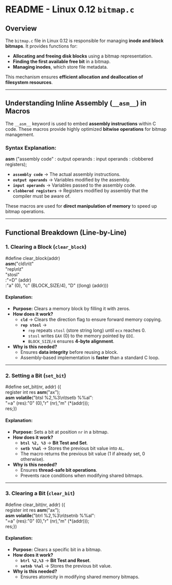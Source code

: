 # README - Linux 0.12 `bitmap.c`

## Overview

The `bitmap.c` file in Linux 0.12 is responsible for managing **inode and block bitmaps**. It provides functions for:

- **Allocating and freeing disk blocks** using a bitmap representation.
- **Finding the first available free bit** in a bitmap.
- **Managing inodes**, which store file metadata.

This mechanism ensures **efficient allocation and deallocation of filesystem resources**.

---

## **Understanding Inline Assembly (`__asm__`) in Macros**

The `__asm__` keyword is used to embed **assembly instructions** within C code. These macros provide highly optimized **bitwise operations** for bitmap management.

### **Syntax Explanation:**

__asm__ ("assembly code"
         : output operands
         : input operands
         : clobbered registers);

- **`assembly code`** → The actual assembly instructions.
- **`output operands`** → Variables modified by the assembly.
- **`input operands`** → Variables passed to the assembly code.
- **`clobbered registers`** → Registers modified by assembly that the compiler must be aware of.

These macros are used for **direct manipulation of memory** to speed up bitmap operations.

---

## **Functional Breakdown (Line-by-Line)**

### **1. Clearing a Block (`clear_block`)**

#define clear_block(addr) \
__asm__("cld\n\t" \
    "rep\n\t" \
    "stosl" \
    :"=D" (addr) \
    :"a" (0), "c" (BLOCK_SIZE/4), "D" ((long) (addr)))


#### **Explanation:**
- **Purpose:** Clears a memory block by filling it with zeros.
- **How does it work?**
  - **`cld`** → Clears the direction flag to ensure forward memory copying.
  - **`rep stosl`** →
    - `rep` repeats `stosl` (store string long) until `ecx` reaches 0.
    - `stosl` writes `EAX` (0) to the memory pointed by `EDI`.
    - `BLOCK_SIZE/4` ensures **4-byte alignment**.
- **Why is this needed?**
  - Ensures **data integrity** before reusing a block.
  - Assembly-based implementation is **faster** than a standard C loop.

---

### **2. Setting a Bit (`set_bit`)**

#define set_bit(nr, addr) ({\
register int res __asm__("ax"); \
__asm__ __volatile__("btsl %2,%3\n\tsetb %%al": \
"=a" (res):"0" (0),"r" (nr),"m" (*(addr))); \
res;})

#### **Explanation:**
- **Purpose:** Sets a bit at position `nr` in a bitmap.
- **How does it work?**
  - **`btsl %2, %3`** → **Bit Test and Set**.
  - **`setb %%al`** → Stores the previous bit value into `AL`.
  - The macro returns the previous bit value (1 if already set, 0 otherwise).
- **Why is this needed?**
  - Ensures **thread-safe bit operations**.
  - Prevents race conditions when modifying shared bitmaps.

---

### **3. Clearing a Bit (`clear_bit`)**

#define clear_bit(nr, addr) ({\
register int res __asm__("ax"); \
__asm__ __volatile__("btrl %2,%3\n\tsetnb %%al": \
"=a" (res):"0" (0),"r" (nr),"m" (*(addr))); \
res;})

#### **Explanation:**
- **Purpose:** Clears a specific bit in a bitmap.
- **How does it work?**
  - **`btrl %2,%3`** → **Bit Test and Reset**.
  - **`setnb %%al`** → Stores the previous bit value.
- **Why is this needed?**
  - Ensures atomicity in modifying shared memory bitmaps.


